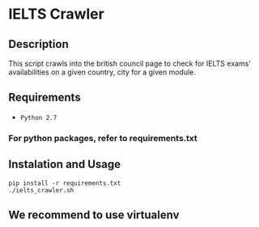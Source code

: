 # IELTS Crawler

## Description
This script crawls into the british council page to check for IELTS exams' availabilities on a given country, city for a given module.

## Requirements
- `Python 2.7`

### For python packages, refer to requirements.txt

## Instalation and Usage
```shell
pip install -r requirements.txt
./ielts_crawler.sh
```

## We recommend to use virtualenv
